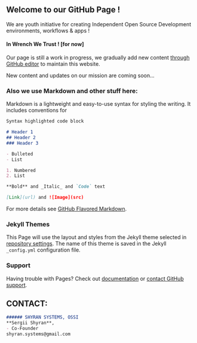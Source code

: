 ## Welcome to our GitHub Page !

We are youth initiative for creating Independent Open Source Development environments, workflows & apps !

#### In Wrench We Trust !  [for now]

Our page is still a work in progress, we gradually add new content [through GitHub editor](https://github.com/Shyran-Systems/Home/edit/master/README.md) to maintain this website.

New content and updates on our mission are coming soon...


### Also we use Markdown and other stuff here:

Markdown is a lightweight and easy-to-use syntax for styling the writing. It includes conventions for

```markdown
Syntax highlighted code block

# Header 1
## Header 2
### Header 3

- Bulleted
- List

1. Numbered
2. List

**Bold** and _Italic_ and `Code` text

[Link](url) and ![Image](src)
```

For more details see [GitHub Flavored Markdown](https://guides.github.com/features/mastering-markdown/).

### Jekyll Themes

This Page will use the layout and styles from the Jekyll theme selected in [repository settings](https://github.com/Shyran-Systems/Home/settings). The name of this theme is saved in the Jekyll `_config.yml` configuration file.

### Support

Having trouble with Pages? Check out [documentation](https://help.github.com/categories/github-pages-basics/) or [contact GitHub support](https://github.com/contact).


## CONTACT:
```markdown
###### SHYRAN SYSTEMS, OSSI
**Sergii Shyran**,
- Co-Founder
shyran.systems@gmail.com
```
